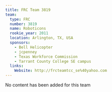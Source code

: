 ```yaml
---
title: FRC Team 3819
team:
  type: FRC
  number: 3819
  name: Roboticons
  rookie_year: 2011
  location: Arlington, TX, USA
  sponsors:
    - Bell Helicopter
    - jcpenney
    - Texas Workforce Commission
    - Tarrant County College SE campus
  links:
    Website: http://frcteamtcc_se%40yahoo.com
---
```

No content has been added for this team
